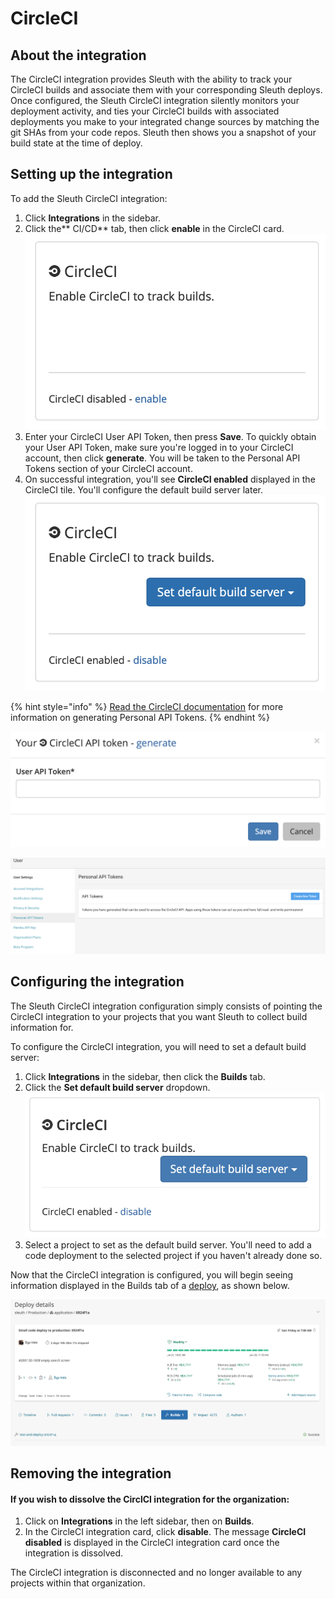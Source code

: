 # CircleCI

## About the integration

The CircleCI integration provides Sleuth with the ability to track your CircleCI builds and associate them with your corresponding Sleuth deploys. Once configured, the Sleuth CircleCI integration silently monitors your deployment activity, and ties your CircleCI builds with associated deployments you make to your integrated change sources by matching the git SHAs from your code repos. Sleuth then shows you a snapshot of your build state at the time of deploy. 

## Setting up the integration

To add the Sleuth CircleCI integration:

1. Click **Integrations** in the sidebar.
2. Click the** CI/CD** tab, then click **enable** in the CircleCI card. \
    ![](../../.gitbook/assets/circleci-disabled.png) 
3. Enter your CircleCI User API Token, then press **Save**. To quickly obtain your User API Token, make sure you're logged in to your CircleCI account, then click **generate**. You will be taken to the Personal API Tokens section of your CircleCI account. 
4. On successful integration, you'll see **CircleCI enabled** displayed in the CircleCI tile. You'll  configure the default build server later. \
   ![](../../.gitbook/assets/circleci-enabled.png) 

{% hint style="info" %}
[Read the CircleCI documentation](https://circleci.com/docs/2.0/managing-api-tokens/#creating-a-personal-api-token) for more information on generating Personal API Tokens. 
{% endhint %}

![Sleuth CircleCI Personal API Token entry dialog](../../.gitbook/assets/circleci-api-token-entry.png)

![Generate a new CircleCI Personal API Token in your CircleCI User settings](../../.gitbook/assets/circleci-user-api-token-generate.png)

## Configuring the integration

The Sleuth CircleCI integration configuration simply consists of pointing the CircleCI integration to your projects that you want Sleuth to collect build information for. 

To configure the CircleCI integration, you will need to set a default build server: 

1. Click **Integrations** in the sidebar, then click the **Builds** tab. 
2. Click the **Set default build server** dropdown. \
    ![](../../.gitbook/assets/circleci-integration-enabled.png) 
3. Select a project to set as the default build server. You'll need to add a code deployment to the selected project if you haven't already done so. 

Now that the CircleCI integration is configured, you will begin seeing information displayed in the Builds tab of a [deploy](../../modeling-your-deployments/deploy-cards.md), as shown below. 

![](../../.gitbook/assets/6924f1a-sleuth-2021-01-31-17-29-00.png)

## Removing the integration

#### If you wish to dissolve the CirclCI integration for the organization: 

1. Click on **Integrations** in the left sidebar, then on **Builds**. 
2. In the CircleCI integration card, click **disable**. The message **CircleCI disabled** is displayed in the CircleCI integration card once the integration is dissolved.

The CircleCI integration is disconnected and no longer available to any projects within that organization.
